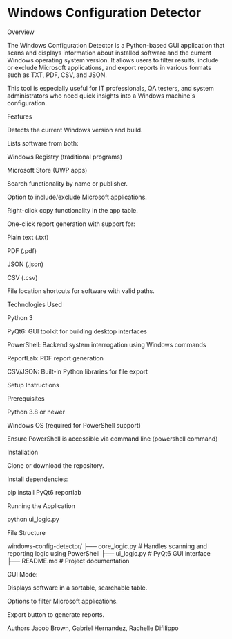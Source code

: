 # Windows Configuration Detector
Overview

The Windows Configuration Detector is a Python-based GUI application that scans and displays information about installed software and the current Windows operating system version. It allows users to filter results, include or exclude Microsoft applications, and export reports in various formats such as TXT, PDF, CSV, and JSON.

This tool is especially useful for IT professionals, QA testers, and system administrators who need quick insights into a Windows machine's configuration.

Features

Detects the current Windows version and build.

Lists software from both:

Windows Registry (traditional programs)

Microsoft Store (UWP apps)

Search functionality by name or publisher.

Option to include/exclude Microsoft applications.

Right-click copy functionality in the app table.

One-click report generation with support for:

Plain text (.txt)

PDF (.pdf)

JSON (.json)

CSV (.csv)

File location shortcuts for software with valid paths.

Technologies Used

Python 3

PyQt6: GUI toolkit for building desktop interfaces

PowerShell: Backend system interrogation using Windows commands

ReportLab: PDF report generation

CSV/JSON: Built-in Python libraries for file export

Setup Instructions

Prerequisites

Python 3.8 or newer

Windows OS (required for PowerShell support)

Ensure PowerShell is accessible via command line (powershell command)

Installation

Clone or download the repository.

Install dependencies:

pip install PyQt6 reportlab

Running the Application

python ui_logic.py

File Structure

windows-config-detector/
├── core_logic.py       # Handles scanning and reporting logic using PowerShell
├── ui_logic.py         # PyQt6 GUI interface
├── README.md           # Project documentation


GUI Mode:

Displays software in a sortable, searchable table.

Options to filter Microsoft applications.

Export button to generate reports.

Authors
Jacob Brown, Gabriel Hernandez, Rachelle Difilippo
